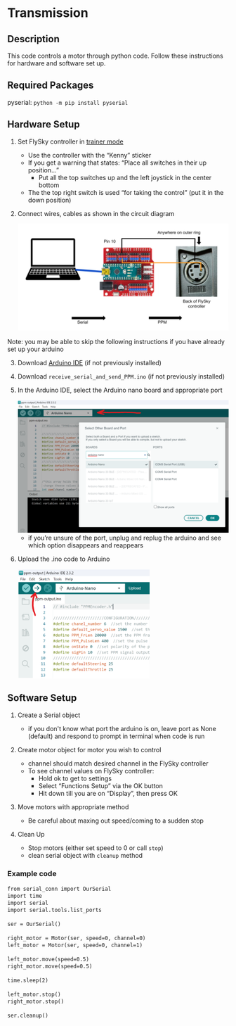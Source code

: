 # Transmission 

## Description
This code controls a motor through python code. Follow these instructions for hardware and software set up.

## Required Packages
pyserial: `python -m pip install pyserial`

## Hardware Setup
1. Set FlySky controller in [trainer mode](https://clover.coex.tech/en/trainer_mode.html)
    * Use the controller with the “Kenny” sticker
    * If you get a warning that states: “Place all switches in their up position…”
        * Put all the top switches up and the left joystick in the center bottom 
    * The the top right switch is used “for taking the control” (put it in the down position)

2. Connect wires, cables as shown in the circuit diagram

    <img src="readme_assest/circuit_diagram.png" alt="Circuit Diagram" width="500">

Note: you may be able to skip the following instructions if you have already set up your arduino

3. Download [Arduino IDE](https://www.arduino.cc/en/software) (if not previously installed)
4. Download `receive_serial_and_send_PPM.ino` (if not previously installed)
5. In the Arduino IDE, select the Arduino nano board and appropriate port
    
    <img src="readme_assest/select_board_and_port.png" alt="Select Board" width=500>

    * if you’re unsure of the port, unplug and replug the arduino and see which option disappears and reappears

6. Upload the .ino code to Arduino

    <img src="readme_assest/upload_sketch.png" alt="Upload Sketch" width=300>

## Software Setup 
1. Create a Serial object 
    * if you don't know what port the arduino is on, leave port as None (default) and respond to prompt in terminal when code is run

2. Create motor object for motor you wish to control
    * channel should match desired channel in the FlySky controller
    * To see channel values on FlySky controller:
        * Hold ok to get to settings
        * Select “Functions Setup” via the OK button
        * Hit down till you are on “Display”, then press OK
3. Move motors with appropriate method
    * Be careful about maxing out speed/coming to a sudden stop
4. Clean Up
    * Stop motors (either set speed to 0 or call `stop`)
    * clean serial object with `cleanup` method

### Example code
```from motors import Motor
from serial_conn import OurSerial
import time
import serial
import serial.tools.list_ports

ser = OurSerial()

right_motor = Motor(ser, speed=0, channel=0)
left_motor = Motor(ser, speed=0, channel=1)

left_motor.move(speed=0.5)
right_motor.move(speed=0.5)

time.sleep(2)

left_motor.stop()
right_motor.stop()

ser.cleanup()
```
